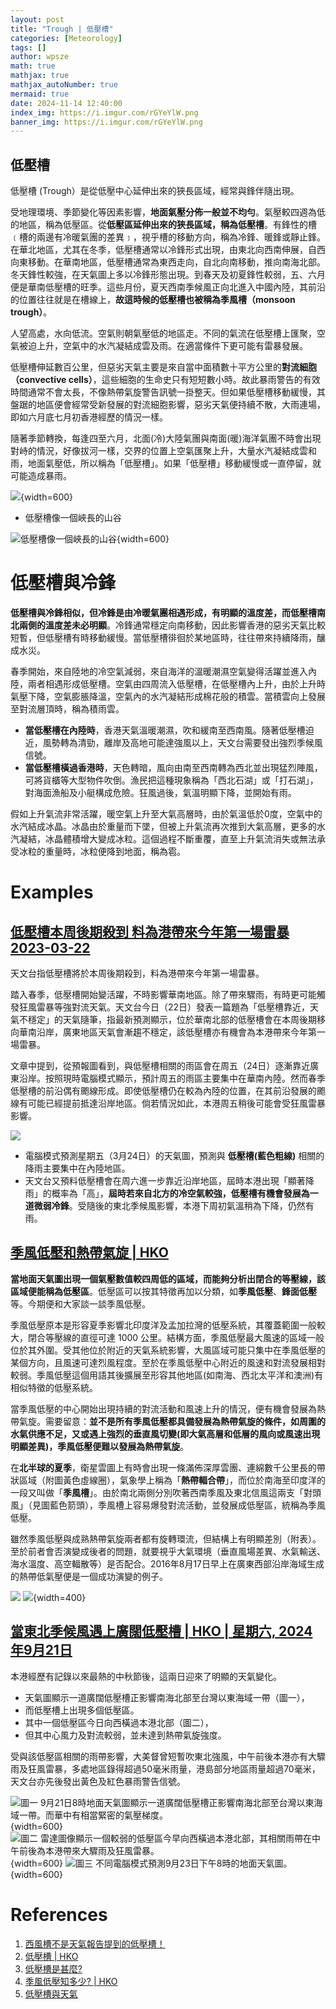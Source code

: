 ```yaml
---
layout: post
title: "Trough | 低壓槽"
categories: [Meteorology]
tags: []
author: wpsze
math: true
mathjax: true
mathjax_autoNumber: true
mermaid: true
date: 2024-11-14 12:40:00
index_img: https://i.imgur.com/rGYeYlW.png
banner_img: https://i.imgur.com/rGYeYlW.png
---
```


## 低壓槽

低壓槽 (Trough）是從低壓中心延伸出來的狹長區域，經常與鋒伴隨出現。

受地理環境、季節變化等因素影響，**地面氣壓分佈一般並不均勻**。氣壓較四週為低的地區，稱為低壓區。從**低壓區延伸出來的狹長區域，稱為低壓槽**。有鋒性的槽﹝槽的兩邊有冷暖氣團的差異﹞，視乎槽的移動方向，稱為冷鋒、暖鋒或靜止鋒。在華北地區，尤其在冬季，低壓槽通常以冷鋒形式出現，由東北向西南伸展，自西向東移動。在華南地區，低壓槽通常為東西走向，自北向南移動，推向南海北部。冬天鋒性較強，在天氣圖上多以冷鋒形態出現。到春天及初夏鋒性較弱，五、六月便是華南低壓槽的旺季。這些月份，夏天西南季候風正向北進入中國內陸，其前沿的位置往往就是在槽線上，**故這時候的低壓槽也被稱為季風槽（monsoon trough）**。

人望高處，水向低流。空氣則朝氣壓低的地區走。不同的氣流在低壓槽上匯聚，空氣被迫上升，空氣中的水汽凝結成雲及雨。在適當條件下更可能有雷暴發展。

低壓槽伸延數百公里，但惡劣天氣主要是來自當中面積數十平方公里的**對流細胞（convective cells）**，這些細胞的生命史只有短短數小時。故此暴雨警告的有效時間通常不會太長，不像熱帶氣旋警告訊號一掛整天。但如果低壓槽移動緩慢，其盤踞的地區便會經常受新發展的對流細胞影響，惡劣天氣便持續不散，大雨連場，即如六月底七月初香港經歷的情況一樣。

隨著季節轉換，每逢四至六月，北面(冷)大陸氣團與南面(暖)海洋氣團不時會出現對峙的情況，好像拔河一樣，交界的位置上空氣匯聚上升，大量水汽凝結成雲和雨，地面氣壓低，所以稱為「低壓槽」。如果「低壓槽」移動緩慢或一直停留，就可能造成暴雨。

![](https://i.imgur.com/gNhCQU9.png){width=600}

- 低壓槽像一個峽長的山谷

![低壓槽像一個峽長的山谷](https://i.imgur.com/rGYeYlW.png){width=600}

# 低壓槽與冷鋒

**低壓槽與冷鋒相似，但冷鋒是由冷暖氣團相遇形成，有明顯的溫度差，而低壓槽南北兩側的溫度差未必明顯**。冷鋒通常穩定向南移動，因此影響香港的惡劣天氣比較短暫，但低壓槽有時移動緩慢。當低壓槽徘徊於某地區時，往往帶來持續降雨，釀成水災。

春季開始，來自陸地的冷空氣減弱，來自海洋的溫暖潮濕空氣變得活躍並進入內陸，兩者相遇形成低壓槽。空氣由四周流入低壓槽，在低壓槽內上升，由於上升時氣壓下降，空氣膨脹降溫，空氣內的水汽凝結形成棉花般的積雲。當積雲向上發展至對流層頂時，稱為積雨雲。

- **當低壓槽在內陸時**，香港天氣溫暖潮濕，吹和緩南至西南風。隨著低壓槽迫近，風勢轉為清勁，離岸及高地可能達強風以上，天文台需要發出強烈季候風信號。
- **當低壓槽橫過香港時**，天色轉暗，風向由南至西南轉為西北並出現猛烈陣風，可將貨櫃等大型物件吹倒。漁民把這種現象稱為「西北石湖」或「打石湖」，對海面漁船及小艇構成危險。狂風過後，氣溫明顯下降，並開始有雨。

假如上升氣流非常活躍，暖空氣上升至大氣高層時，由於氣溫低於0度，空氣中的水汽結成冰晶。冰晶由於重量而下墜，但被上升氣流再次推到大氣高層，更多的水汽凝結，冰晶體積增大變成冰粒。這個過程不斷重覆，直至上升氣流消失或無法承受冰粒的重量時，冰粒便降到地面，稱為雹。

# Examples

## [低壓槽本周後期殺到 料為港帶來今年第一場雷暴 2023-03-22](https://std.stheadline.com/realtime/article/1913756/%E5%8D%B3%E6%99%82-%E6%B8%AF%E8%81%9E-%E4%BD%8E%E5%A3%93%E6%A7%BD%E6%9C%AC%E5%91%A8%E5%BE%8C%E6%9C%9F%E6%AE%BA%E5%88%B0-%E6%96%99%E7%82%BA%E6%B8%AF%E5%B8%B6%E4%BE%86%E4%BB%8A%E5%B9%B4%E7%AC%AC%E4%B8%80%E5%A0%B4%E9%9B%B7%E6%9A%B4)

天文台指低壓槽將於本周後期殺到，料為港帶來今年第一場雷暴。

踏入春季，低壓槽開始變活躍，不時影響華南地區。除了帶來驟雨，有時更可能觸發狂風雷暴等強對流天氣。天文台今日（22日）發表一篇題為「低壓槽靠近，天氣不穩定」的天氣隨筆，指最新預測顯示，位於華南北部的低壓槽會在本周後期移向華南沿岸，廣東地區天氣會漸趨不穩定，該低壓槽亦有機會為本港帶來今年第一場雷暴。

文章中提到，從預報圖看到，與低壓槽相關的雨區會在周五（24日）逐漸靠近廣東沿岸。按照現時電腦模式顯示，預計周五的雨區主要集中在華南內陸。然而春季低壓槽的前沿偶有颮線形成。即使低壓槽仍在較為內陸的位置，在其前沿發展的颮線有可能已經提前抵達沿岸地區。倘若情況如此，本港周五稍後可能會受狂風雷暴影響。

![](https://i.imgur.com/a8s16YX.png)

- 電腦模式預測星期五（3月24日）的天氣圖，預測與 **低壓槽(藍色粗線)** 相關的降雨主要集中在內陸地區。
- 天文台又預料低壓槽會在周六進一步靠近沿岸地區，屆時本港出現「顯著降雨」的概率為「高」，**屆時若來自北方的冷空氣較強，低壓槽有機會發展為一道微弱冷鋒**。受隨後的東北季候風影響，本港下周初氣溫稍為下降，仍然有雨。


## [季風低壓和熱帶氣旋 | HKO](https://www.hko.gov.hk/tc/education/weather/meteorology-basics/00491-monsoon-lows-and-tropical-cyclones.html)

**當地面天氣圖出現一個氣壓數值較四周低的區域，而能夠分析出閉合的等壓線，該區域便能稱為低壓區**。低壓區可以按其特徵再加以分類，如**季風低壓**、**鋒面低壓**等。今期便和大家談一談季風低壓。

季風低壓原本是形容夏季影響北印度洋及孟加拉灣的低壓系統，其覆蓋範圍一般較大，閉合等壓線的直徑可達 1000 公里。結構方面，季風低壓最大風速的區域一般位於其外圍。受其他位於附近的天氣系統影響，大風區域可能只集中在季風低壓的某個方向，且風速可達烈風程度。至於在季風低壓中心附近的風速和對流發展相對較弱。季風低壓這個用語其後擴展至形容其他地區(如南海、西北太平洋和澳洲)有相似特徵的低壓系統。

當季風低壓的中心開始出現持續的對流活動和風速上升的情況，便有機會發展為熱帶氣旋。需要留意：**並不是所有季風低壓都具備發展為熱帶氣旋的條件，如周圍的水氣供應不足，又或遇上強烈的垂直風切變(即大氣高層和低層的風向或風速出現明顯差異)，季風低壓便難以發展為熱帶氣旋**。

在**北半球的夏季**，衛星雲圖上有時會出現一條滿佈深厚雲團、連綿數千公里長的帶狀區域（附圖黃色虛線圈），氣象學上稱為「**熱帶輻合帶**」，而位於南海至印度洋的一段又叫做「**季風槽**」。由於南北兩側分別吹著西南季風及東北信風這兩支「對頭風」（見圖藍色箭頭），季風槽上容易爆發對流活動，並發展成低壓區，統稱為季風低壓。

雖然季風低壓與成熟熱帶氣旋兩者都有旋轉環流，但結構上有明顯差別（附表）。至於前者會否演變成後者的問題，就要視乎大氣環境（垂直風場差異、水氣輸送、海水溫度、高空輻散等）是否配合。2016年8月17日早上在廣東西部沿岸海域生成的熱帶低氣壓便是一個成功演變的例子。

![](https://i.imgur.com/w5S5PKr.png)
![](https://i.imgur.com/DhvkFg1.png){width=400}

## [當東北季候風遇上廣闊低壓槽 | HKO | 星期六, 2024年9月21日](https://www.hko.gov.hk/tc/%E5%A4%A9%E6%B0%A3%E9%9A%A8%E7%AD%86/108944/%E7%95%B6%E6%9D%B1%E5%8C%97%E5%AD%A3%E5%80%99%E9%A2%A8%E9%81%87%E4%B8%8A%E5%BB%A3%E9%97%8A%E4%BD%8E%E5%A3%93%E6%A7%BD)

本港經歷有記錄以來最熱的中秋節後，這兩日迎來了明顯的天氣變化。

- 天氣圖顯示一道廣闊低壓槽正影響南海北部至台灣以東海域一帶（圖一），
- 而低壓槽上出現多個低壓區。
- 其中一個低壓區今日向西橫過本港北部（圖二），
- 但其中心風力及對流較弱，並未達到熱帶氣旋強度。
  
受與該低壓區相關的雨帶影響，大美督曾短暫吹東北強風，中午前後本港亦有大驟雨及狂風雷暴，多處地區錄得超過50毫米雨量，港島部分地區雨量超過70毫米，天文台亦先後發出黃色及紅色暴雨警告信號。

![圖一 9月21日8時地面天氣圖顯示一道廣闊低壓槽正影響南海北部至台灣以東海域一帶。而華中有相當緊密的氣壓梯度。](https://i.imgur.com/aKUEoYH.png){width=600}
![圖二 雷達圖像顯示一個較弱的低壓區今早向西橫過本港北部，其相關雨帶在中午前後為本港帶來大驟雨及狂風雷暴。](https://i.imgur.com/czXPlSE.png){width=600}
![圖三 不同電腦模式預測9月23日下午8時的地面天氣圖。](https://i.imgur.com/QDHVYSW.png){width=600}

# References

1. [西風槽不是天氣報告提到的低壓槽！](https://www.metwarn.com/news/posts/2021/02/%E8%A5%BF%E9%A2%A8%E6%A7%BD%E4%B8%8D%E6%98%AF%E5%A4%A9%E6%B0%A3%E5%A0%B1%E5%91%8A%E6%8F%90%E5%88%B0%E7%9A%84%E4%BD%8E%E5%A3%93%E6%A7%BD%EF%BC%81/)
2. [低壓槽 | HKO](https://www.hko.gov.hk/tc/education/weather/meteorology-basics/00001-what-is-a-trough.html)
3. [低壓槽是甚麼?](https://www.mmets.org/?p=992)
4. [季風低壓知多少? | HKO](https://www.hko.gov.hk/tc/blog/00000142.htm)
5. [低壓槽與天氣](https://www.weather.org.hk/news/%E4%BD%8E%E5%A3%93%E6%A7%BD%E8%88%87%E5%A4%A9%E6%B0%A3/)